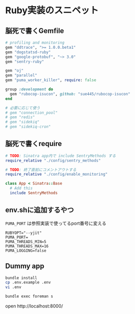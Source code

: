 # Ruby実装のスニペット
## 脳死で書くGemfile
```ruby
# profiling and monitoring
gem "ddtrace", ">= 1.0.0.beta1"
gem "dogstatsd-ruby"
gem "google-protobuf", "~> 3.0"
gem "sentry-ruby"

gem "oj"
gem "parallel"
gem "puma_worker_killer", require: false

group :development do
  gem "rubocop-isucon", github: "sue445/rubocop-isucon"
end

# 必要に応じて使う
# gem "connection_pool"
# gem "redis"
# gem "sidekiq"
# gem "sidekiq-cron"
```

## 脳死で書くrequire
```ruby
# TODO: Sinatra app内で include SentryMethods する
require_relative "./config/sentry_methods"

# TODO: 終了直前にコメントアウトする
require_relative "./config/enable_monitoring"

class App < Sinatra::Base
  # Add this
  include SentryMethods
```

## env.shに追加するやつ
`PUMA_PORT` は参照実装で使ってるport番号に変える

```
RUBYOPT="--yjit"
PUMA_PORT=
PUMA_THREADS_MIN=5
PUMA_THREADS_MAX=16
PUMA_LOGGING=false
```

## Dummy app
```bash
bundle install
cp .env.example .env
vi .env

bundle exec foreman s
```

open http://localhost:8000/
